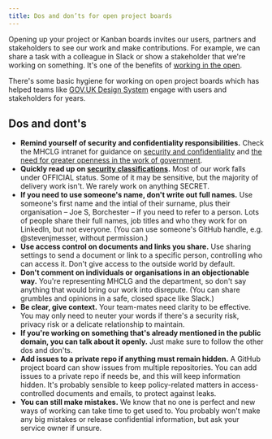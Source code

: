 ```yaml
---
title: Dos and don’ts for open project boards
---
```


Opening up your project or Kanban boards invites our users, partners and stakeholders to see our work and make contributions. For example, we can share a task with a colleague in Slack or show a stakeholder that we're working on something. It's one of the benefits of [working in the open](/how-we-work/working-in-the-open/).

There's some basic hygiene for working on open project boards which has helped teams like [GOV.‌UK Design System](https://github.com/orgs/alphagov/projects/53) engage with users and stakeholders for years.

## Dos and dont's 

- **Remind yourself of security and confidentiality responsibilities.** Check the MHCLG intranet for guidance on [security and confidentiality](https://intranet.communities.gov.uk/handbook/contents/security-data-and-confidentiality/security-and-confidentiality/) and [the need for greater openness in the work of government](https://intranet.communities.gov.uk/handbook/contents/security-data-and-confidentiality/use-of-official-publications/#Introduction).
- **Quickly read up on [security classifications](https://www.gov.uk/government/publications/government-security-classifications/government-security-classifications-policy-quick-read-html).** Most of our work falls under OFFICIAL status. Some of it may be sensitive, but the majority of delivery work isn't. We rarely work on anything SECRET.
- **If you need to use someone's name, don't write out full names.** Use someone's first name and the intial of their surname, plus their organisation – Joe S, Borchester – if you need to refer to a person. Lots of people share their full names, job titles and who they work for on LinkedIn, but not everyone. (You can use someone's GitHub handle, e.g. @stevenjmesser, without permission.)
- **Use access control on documents and links you share.** Use sharing settings to send a document or link to a specific person, controlling who can access it. Don't give access to the outside world by default.
- **Don't comment on individuals or organisations in an objectionable way.** You're representing MHCLG and the department, so don't say anything that would bring our work into disrepute. (You can share grumbles and opinions in a safe, closed space like Slack.)
- **Be clear, give context.** Your team-mates need clarity to be effective. You may only need to neuter your words if there's a security risk, privacy risk or a delicate relationship to maintain.
- **If you're working on something that's already mentioned in the public domain, you can talk about it openly.** Just make sure to follow the other dos and don'ts. 
- **Add issues to a private repo if anything must remain hidden.** A GitHub project board can show issues from multiple repositories. You can add issues to a private repo if needs be, and this will keep information hidden. It's probably sensible to keep policy-related matters in access-controlled documents and emails, to protect against leaks.
- **You can still make mistakes.** We know that no one is perfect and new ways of working can take time to get used to. You probably won't make any big mistakes or release confidential information, but ask your service owner if unsure.